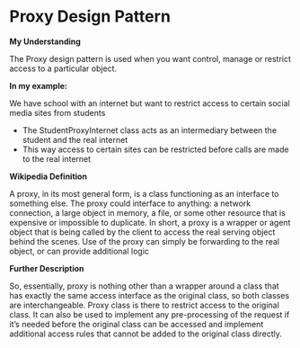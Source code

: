 # Proxy Design Pattern

**My Understanding**

The Proxy design pattern is used when you want control, manage or restrict access to a particular object.

**In my example:**

We have school with an internet but want to restrict access to certain social media sites from students

- The StudentProxyInternet class acts as an intermediary between the student and the real internet
- This way access to certain sites can be restricted before calls are made to the real internet

**Wikipedia Definition**

A proxy, in its most general form, is a class functioning as an interface to something else. The proxy could interface
to anything: a network connection, a large object in memory, a file, or some other resource that is expensive or
impossible to duplicate. In short, a proxy is a wrapper or agent object that is being called by the client to access the
real serving object behind the scenes. Use of the proxy can simply be forwarding to the real object, or can provide
additional logic

**Further Description**

So, essentially, proxy is nothing other than a wrapper around a class that has exactly the same access interface as the
original class, so both classes are interchangeable. Proxy class is there to restrict access to the original class. It
can also be used to implement any pre-processing of the request if it’s needed before the original class can be accessed
and implement additional access rules that cannot be added to the original class directly.